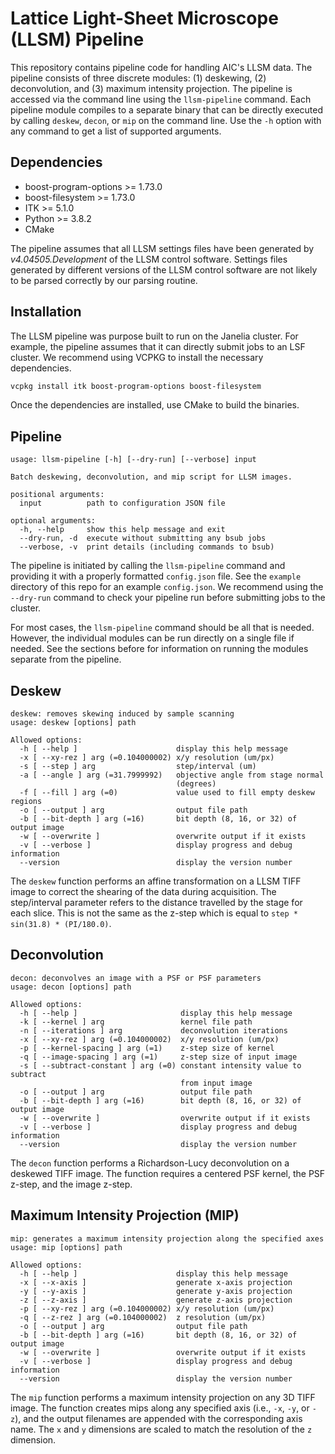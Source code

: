 # Lattice Light-Sheet Microscope (LLSM) Pipeline

This repository contains pipeline code for handling AIC's LLSM data. The pipeline consists of three discrete modules: (1) deskewing, (2) deconvolution, and (3) maximum intensity projection. The pipeline is accessed via the command line using the `llsm-pipeline` command. Each pipeline module compiles to a separate binary that can be directly executed by calling `deskew`, `decon`, or `mip` on the command line. Use the `-h` option with any command to get a list of supported arguments.

## Dependencies

* boost-program-options >= 1.73.0
* boost-filesystem >= 1.73.0
* ITK >= 5.1.0
* Python >= 3.8.2
* CMake

The pipeline assumes that all LLSM settings files have been generated by *v4.04505.Development* of the LLSM control software. Settings files generated by different versions of the LLSM control software are not likely to be parsed correctly by our parsing routine.

## Installation

The LLSM pipeline was purpose built to run on the Janelia cluster. For example, the pipeline assumes that it can directly submit jobs to an LSF cluster. We recommend using VCPKG to install the necessary dependencies.

```bash
vcpkg install itk boost-program-options boost-filesystem
```

Once the dependencies are installed, use CMake to build the binaries.

## Pipeline

```
usage: llsm-pipeline [-h] [--dry-run] [--verbose] input

Batch deskewing, deconvolution, and mip script for LLSM images.

positional arguments:
  input          path to configuration JSON file

optional arguments:
  -h, --help     show this help message and exit
  --dry-run, -d  execute without submitting any bsub jobs
  --verbose, -v  print details (including commands to bsub)
```

The pipeline is initiated by calling the `llsm-pipeline` command and providing it with a properly formatted `config.json` file. See the `example` directory of this repo for an example `config.json`. We recommend using the `--dry-run` command to check your pipeline run before submitting jobs to the cluster.

For most cases, the `llsm-pipeline` command should be all that is needed. However, the individual modules can be run directly on a single file if needed. See the sections before for information on running the modules separate from the pipeline.

## Deskew

```text
deskew: removes skewing induced by sample scanning
usage: deskew [options] path

Allowed options:
  -h [ --help ]                      display this help message
  -x [ --xy-rez ] arg (=0.104000002) x/y resolution (um/px)
  -s [ --step ] arg                  step/interval (um)
  -a [ --angle ] arg (=31.7999992)   objective angle from stage normal 
                                     (degrees)
  -f [ --fill ] arg (=0)             value used to fill empty deskew regions
  -o [ --output ] arg                output file path
  -b [ --bit-depth ] arg (=16)       bit depth (8, 16, or 32) of output image
  -w [ --overwrite ]                 overwrite output if it exists
  -v [ --verbose ]                   display progress and debug information
  --version                          display the version number
```

The `deskew` function performs an affine transformation on a LLSM TIFF image to correct the shearing of the data during acquisition. The step/interval parameter refers to the distance travelled by the stage for each slice. This is not the same as the z-step which is equal to `step * sin(31.8) * (PI/180.0)`.

## Deconvolution

```text
decon: deconvolves an image with a PSF or PSF parameters
usage: decon [options] path

Allowed options:
  -h [ --help ]                       display this help message
  -k [ --kernel ] arg                 kernel file path
  -n [ --iterations ] arg             deconvolution iterations
  -x [ --xy-rez ] arg (=0.104000002)  x/y resolution (um/px)
  -p [ --kernel-spacing ] arg (=1)    z-step size of kernel
  -q [ --image-spacing ] arg (=1)     z-step size of input image
  -s [ --subtract-constant ] arg (=0) constant intensity value to subtract 
                                      from input image
  -o [ --output ] arg                 output file path
  -b [ --bit-depth ] arg (=16)        bit depth (8, 16, or 32) of output image
  -w [ --overwrite ]                  overwrite output if it exists
  -v [ --verbose ]                    display progress and debug information
  --version                           display the version number
```

The `decon` function performs a Richardson-Lucy deconvolution on a deskewed TIFF image. The function requires a centered PSF kernel, the PSF z-step, and the image z-step.

## Maximum Intensity Projection (MIP)

```text
mip: generates a maximum intensity projection along the specified axes
usage: mip [options] path

Allowed options:
  -h [ --help ]                      display this help message
  -x [ --x-axis ]                    generate x-axis projection
  -y [ --y-axis ]                    generate y-axis projection
  -z [ --z-axis ]                    generate z-axis projection
  -p [ --xy-rez ] arg (=0.104000002) x/y resolution (um/px)
  -q [ --z-rez ] arg (=0.104000002)  z resolution (um/px)
  -o [ --output ] arg                output file path
  -b [ --bit-depth ] arg (=16)       bit depth (8, 16, or 32) of output image
  -w [ --overwrite ]                 overwrite output if it exists
  -v [ --verbose ]                   display progress and debug information
  --version                          display the version number
```

The `mip` function performs a maximum intensity projection on any 3D TIFF image. The function creates mips along any specified axis (i.e., `-x`, `-y`, or `-z`), and the output filenames are appended with the corresponding axis name. The `x` and `y` dimensions are scaled to match the resolution of the `z` dimension.
